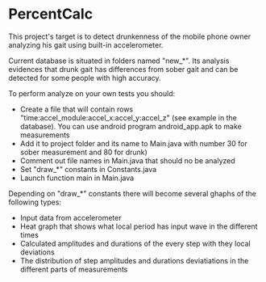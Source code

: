 # PercentCalc

This project's target is to detect drunkenness of the mobile phone owner analyzing his gait using built-in accelerometer. 

Current database is situated in folders named "new_\*". Its analysis evidences that drunk gait has differences from sober gait and can be detected for some people with high accuracy.

To perform analyze on your own tests you should:
* Create a file that will contain rows "time:accel_module:accel_x:accel_y:accel_z" (see example in the database). You can use android program android_app.apk to make measurements
* Add it to project folder and its name to Main.java with number 30 for sober measurement and 80 for drunk)
* Comment out file names in Main.java that should no be analyzed
* Set "draw_\*" constants in Constants.java
* Launch function main in Main.java

Depending on "draw_\*" constants there will become several ghaphs of the following types:
* Input data from accelerometer
* Heat graph that shows what local period has input wave in the different times
* Calculated amplitudes and durations of the every step with they local deviations
* The distribution of step amplitudes and durations deviatiations in the different parts of measurements
